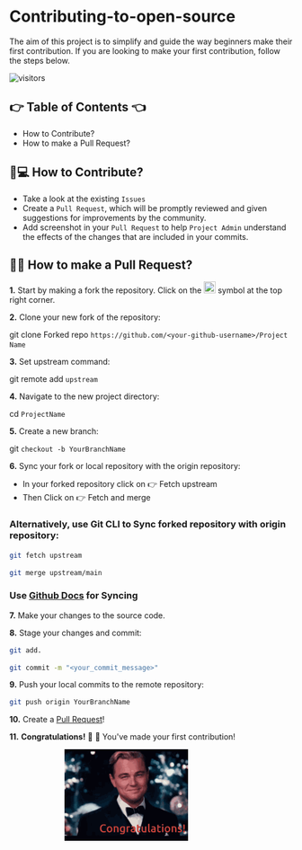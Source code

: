 # Contributing-to-open-source
The aim of this project is to simplify and guide the way beginners make their first contribution. If you are looking to make your first contribution, follow the steps below.

![visitors](https://visitor-badge.glitch.me/badge?page_id=page.id&left_color=green&right_color=red)

## :point_right: Table of Contents :point_left:
  - How to Contribute?
  - How to make a Pull Request?

## :thinking:💻 How to Contribute?

- Take a look at the existing ```Issues```
- Create a ```Pull Request```, which will be promptly reviewed and given suggestions for improvements by the community.
- Add screenshot in your ```Pull Request``` to help ```Project Admin``` understand the effects of the changes that are included in your commits.


## :man_shrugging: How to make a Pull Request?

**1.** Start by making a fork the repository. Click on the <a href="https://github.com/arpit456jain/CodingEasy/fork"><img src="https://i.imgur.com/G4z1kEe.png" height="21" width="21"></a> symbol at the top right corner.

**2.** Clone your new fork of the repository:


git clone Forked repo ```https://github.com/<your-github-username>/Project Name```


**3.** Set upstream command:


git remote add ```upstream```


**4.** Navigate to the new project directory:

cd ```ProjectName```

**5.** Create a new branch:


git ```checkout -b YourBranchName```


**6.** Sync your fork or local repository with the origin repository:

- In your forked repository click on :point_right: Fetch upstream
- Then Click on :point_right: Fetch and merge

### Alternatively, use Git CLI to Sync forked repository with origin repository:

```bash
git fetch upstream
```

```bash
git merge upstream/main
```

### Use [Github Docs](https://docs.github.com/en/github/collaborating-with-pull-requests/addressing-merge-conflicts/resolving-a-merge-conflict-on-github) for Syncing

**7.** Make your changes to the source code.

**8.** Stage your changes and commit:

```bash
git add.
```

```bash
git commit -m "<your_commit_message>"
```

**9.** Push your local commits to the remote repository:

```bash
git push origin YourBranchName
```

**10.** Create a [Pull Request](https://help.github.com/en/github/collaborating-with-issues-and-pull-requests/creating-a-pull-request)!

**11.** **Congratulations!** :tada: :tada: You've made your first contribution!

&nbsp;&nbsp;&nbsp;&nbsp;&nbsp;&nbsp;&nbsp;&nbsp;&nbsp;&nbsp;&nbsp;&nbsp;&nbsp;&nbsp;&nbsp;&nbsp;&nbsp;&nbsp;&nbsp;&nbsp;&nbsp;&nbsp;&nbsp;&nbsp;&nbsp;<img src= "https://github.com/TG922/Contributing-to-open-source/blob/main/Images/Leonardo%20congrats.gif">


</br>



